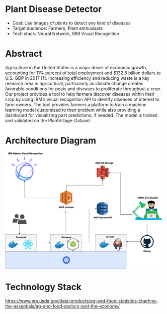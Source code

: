 # Plant Disease Detector

- Goal: Use images of plants to detect any kind of diseases
- Target audience: Farmers, Plant enthusiasts
- Tech stack: Neural Network, IBM Visual Recognition

# Abstract
Agriculture in the United States is a major driver of economic growth, accounting for 11% percent of total employment and $132.8 billion dollars to U.S. GDP in 2017 [1]. Increasing efficiency and reducing waste is a key research area in agricultural, particularly as climate change creates favorable conditions for pests and diseases to proliferate throughout a crop. Our project provides a tool to help farmers discover diseases within their crop by using IBM’s visual recognition API to identify diseases of interest to farm owners. The tool provides farmers a platform to train a machine learning model customized to their problem while also providing a dashboard for visualizing past predictions, if needed. The model is trained and validated on the PlantVillage-Dataset.

# Architecture Diagram
![Diagram](/architecture_diagram.png)

# Technology Stack



https://www.ers.usda.gov/data-products/ag-and-food-statistics-charting-the-essentials/ag-and-food-sectors-and-the-economy/
